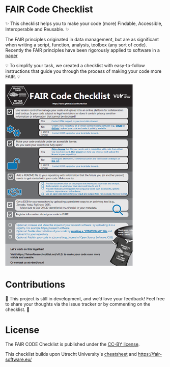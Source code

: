 # FAIR Code Checklist

✨ This checklist helps you to make your code (more) Findable, Accessible, Interoperable and Reusable. ✨

The FAIR principles originated in data management, but are as significant when writing a script, function, analysis, toolbox (any sort of code). Recently the FAIR principles have been rigorously applied to software in a [paper](https://dx.doi.org/10.3233/DS-190026)

💡 To simplify your task, we created a checklist with easy-to-follow instructions that guide you through the process of making your code more FAIR. 💡

[<img alt="alt_text" width="400px" src="Flyer_RSM.png" />](Flyer_RSM.pdf)

# Contributions
🎉 This project is still in development, and we’d love your feedback! Feel free to share your thoughts via the issue tracker or by commenting on the checklist. 🎉

# License
The FAIR CODE Checklist is published under the [CC-BY license](LICENSE).

This checklist builds upon Utrecht University's [cheatsheet](https://utrechtuniversity.github.io/FAIR-Cheatsheets/) and https://fair-software.eu/
